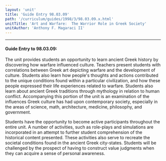 ```yaml
---
layout: 'unit'
title: 'Guide Entry 98.03.09'
path: '/curriculum/guides/1998/3/98.03.09.x.html'
unitTitle: 'Art and Warfare:  The Warrior Role in Greek Society'
unitAuthor: 'Anthony F. Magaraci II'
---
```


<body>
<hr/>
 <h4>
  Guide Entry to 98.03.09:
 </h4>
 The unit provides students an opportunity to learn ancient Greek history by discovering how warfare influenced culture.  Teachers present students with correlations between Greek art depicting warfare and the development of culture.  Students also learn how people's thoughts and actions contributed to the unique conditions found within a particular civilization, and how these people expressed their life experiences related to warfare.  Students also learn about ancient Greek traditions through mythology in relation to human conflict.  Accompanying this portion of the unit is an examination of the influences Greek culture has had upon contemporary society, especially in the areas of science, math, architecture, medicine, philosophy, and government.
 <p>
  Students have the opportunity to become active participants throughout the entire unit.  A number of activities, such as role-plays and simulations are incorporated in an attempt to further student comprehension of the historical content presented.  These activities also serve to recreate the societal conditions found in the ancient Greek city-states.  Students will be challenged by the prospect of having to construct value judgments when they can acquire a sense of personal awareness.
 </p>

</body>
